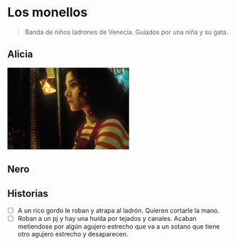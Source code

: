 # Los monellos

> Banda de niños ladrones de Venecia.
> Guiados por una niña y su gata.

## Alicia

![](../../images/alicia.jpg)

## Nero

## Historias

- [ ] A un rico gordo le roban y atrapa al ladrón. Quieren cortarle la mano.
- [ ] Roban a un pj y hay una huida por tejados y canales. Acaban metiendose por algún agujero estrecho que va a un sotano que
tiene otro agujero estrecho y desaparecen. 